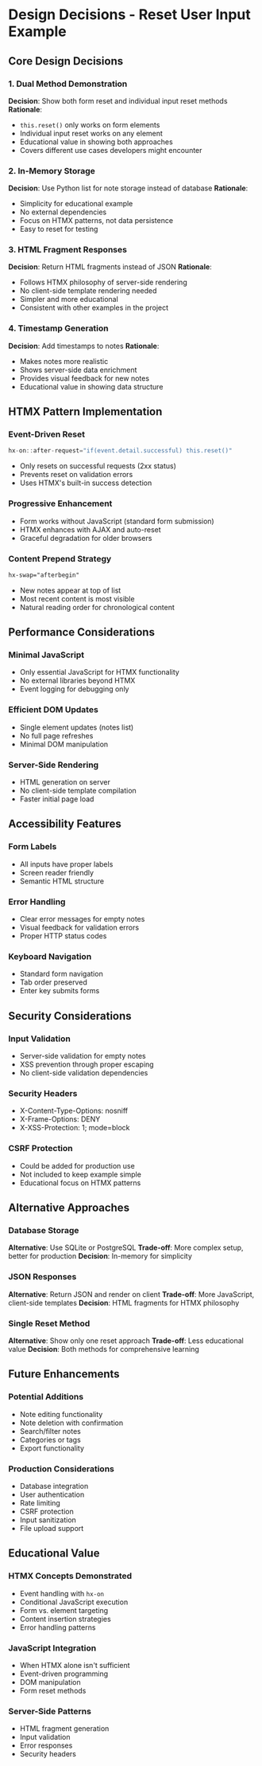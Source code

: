 # Design Decisions - Reset User Input Example

## Core Design Decisions

### 1. **Dual Method Demonstration**
**Decision**: Show both form reset and individual input reset methods
**Rationale**:
- `this.reset()` only works on form elements
- Individual input reset works on any element
- Educational value in showing both approaches
- Covers different use cases developers might encounter

### 2. **In-Memory Storage**
**Decision**: Use Python list for note storage instead of database
**Rationale**:
- Simplicity for educational example
- No external dependencies
- Focus on HTMX patterns, not data persistence
- Easy to reset for testing

### 3. **HTML Fragment Responses**
**Decision**: Return HTML fragments instead of JSON
**Rationale**:
- Follows HTMX philosophy of server-side rendering
- No client-side template rendering needed
- Simpler and more educational
- Consistent with other examples in the project

### 4. **Timestamp Generation**
**Decision**: Add timestamps to notes
**Rationale**:
- Makes notes more realistic
- Shows server-side data enrichment
- Provides visual feedback for new notes
- Educational value in showing data structure

## HTMX Pattern Implementation

### Event-Driven Reset
```javascript
hx-on::after-request="if(event.detail.successful) this.reset()"
```
- Only resets on successful requests (2xx status)
- Prevents reset on validation errors
- Uses HTMX's built-in success detection

### Progressive Enhancement
- Form works without JavaScript (standard form submission)
- HTMX enhances with AJAX and auto-reset
- Graceful degradation for older browsers

### Content Prepend Strategy
```html
hx-swap="afterbegin"
```
- New notes appear at top of list
- Most recent content is most visible
- Natural reading order for chronological content

## Performance Considerations

### Minimal JavaScript
- Only essential JavaScript for HTMX functionality
- No external libraries beyond HTMX
- Event logging for debugging only

### Efficient DOM Updates
- Single element updates (notes list)
- No full page refreshes
- Minimal DOM manipulation

### Server-Side Rendering
- HTML generation on server
- No client-side template compilation
- Faster initial page load

## Accessibility Features

### Form Labels
- All inputs have proper labels
- Screen reader friendly
- Semantic HTML structure

### Error Handling
- Clear error messages for empty notes
- Visual feedback for validation errors
- Proper HTTP status codes

### Keyboard Navigation
- Standard form navigation
- Tab order preserved
- Enter key submits forms

## Security Considerations

### Input Validation
- Server-side validation for empty notes
- XSS prevention through proper escaping
- No client-side validation dependencies

### Security Headers
- X-Content-Type-Options: nosniff
- X-Frame-Options: DENY
- X-XSS-Protection: 1; mode=block

### CSRF Protection
- Could be added for production use
- Not included to keep example simple
- Educational focus on HTMX patterns

## Alternative Approaches

### Database Storage
**Alternative**: Use SQLite or PostgreSQL
**Trade-off**: More complex setup, better for production
**Decision**: In-memory for simplicity

### JSON Responses
**Alternative**: Return JSON and render on client
**Trade-off**: More JavaScript, client-side templates
**Decision**: HTML fragments for HTMX philosophy

### Single Reset Method
**Alternative**: Show only one reset approach
**Trade-off**: Less educational value
**Decision**: Both methods for comprehensive learning

## Future Enhancements

### Potential Additions
- Note editing functionality
- Note deletion with confirmation
- Search/filter notes
- Categories or tags
- Export functionality

### Production Considerations
- Database integration
- User authentication
- Rate limiting
- CSRF protection
- Input sanitization
- File upload support

## Educational Value

### HTMX Concepts Demonstrated
- Event handling with `hx-on`
- Conditional JavaScript execution
- Form vs. element targeting
- Content insertion strategies
- Error handling patterns

### JavaScript Integration
- When HTMX alone isn't sufficient
- Event-driven programming
- DOM manipulation
- Form reset methods

### Server-Side Patterns
- HTML fragment generation
- Input validation
- Error responses
- Security headers
